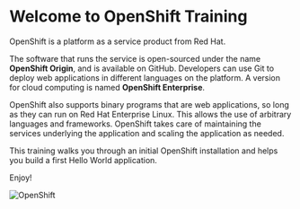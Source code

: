 # Welcome to OpenShift Training

OpenShift is a platform as a service product from Red Hat.

The software that runs the service is open-sourced under the name **OpenShift Origin**, and is available on GitHub. Developers can use Git to deploy web applications in different languages on the platform. A version for cloud computing is named **OpenShift Enterprise**.

OpenShift also supports binary programs that are web applications, so long as they can run on Red Hat Enterprise Linux. This allows the use of arbitrary languages and frameworks. OpenShift takes care of maintaining the services underlying the application and scaling the application as needed.

This training walks you through an initial OpenShift installation and helps you build a first Hello World application.

Enjoy!

![](https://www.openshift.com/images/logos/openshift_online_reverse.svg "OpenShift")
